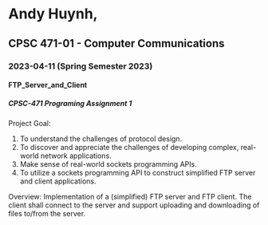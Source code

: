 # Andy Huynh, 
## CPSC 471-01 - Computer Communications
### 2023-04-11 (Spring Semester 2023)
#### FTP_Server_and_Client
##### CPSC-471 Programing Assignment 1

Project Goal:
  1) To understand the challenges of protocol design.
  2) To discover and appreciate the challenges of developing complex, real-world network applications.
  3) Make sense of real-world sockets programming APIs.
  4) To utilize a sockets programming API to construct simplified FTP server and client applications.

Overview:
  Implementation of a (simplified) FTP server and FTP client. The client shall connect to the server and support uploading and   downloading of files to/from the server.
